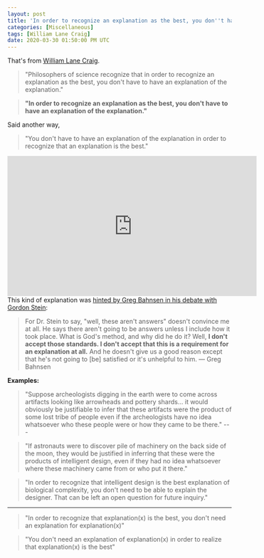 ```yaml
---
layout: post
title: 'In order to recognize an explanation as the best, you don''t have to have an explanation of the explanation'
categories: [Miscellaneous]
tags: [William Lane Craig]
date: 2020-03-30 01:50:00 PM UTC
---
```


<!-- Mar 30, 2020 09:50:00 PM Philippine Time -->

That's from [William Lane Craig](https://www.reasonablefaith.org/videos/lectures/who-designed-the-designer/).

> "Philosophers of science recognize that in order to recognize an explanation as the best, you don't have to have an explanation of the explanation."

> **"In order to recognize an explanation as the best, you don't have to have an explanation of the explanation."**

<!--more-->

Said another way,

> "You don't have to have an explanation of the explanation in order to recognize that an explanation is the best."

<iframe width="560" height="315" src="https://www.youtube.com/embed/wcHp_LWGgGw" frameborder="0" allow="accelerometer; autoplay; encrypted-media; gyroscope; picture-in-picture" allowfullscreen></iframe>


<div class="message">
This kind of explanation was <a  href="/2017/07/20/what-is-an-explanation/">hinted by Greg Bahnsen in his debate with Gordon Stein</a>:

<blockquote> 
    For Dr. Stein to say, "well, these aren't answers" doesn't convince me at all. He says there aren't going to be answers unless I include how it took place. What is God's method, and why did he do it? Well, <strong>I don't accept those standards. I don't accept that this is a requirement for an explanation at all.</strong> And he doesn't give us a good reason except that he's not going to [be] satisfied or it's unhelpful to him. — Greg Bahnsen
</blockquote>
</div>


**Examples:**

> "Suppose archeologists digging in the earth were to come across artifacts looking like arrowheads and pottery shards... it would obviously be justifiable to infer that these artifacts were the product of some lost tribe of people even if the archeologists have no idea whatsoever who these people were or how they came to be there." ---

> "If astronauts were to discover pile of machinery on the back side of the moon, they would be justified in inferring that these were the products of intelligent design, even if they had no idea whatsoever where these machinery came from or who put it there."

> "In order to recognize that intelligent design is the best explanation of biological complexity, you don't need to be able to explain the designer. That can be left an open question for future inquiry."

-----

> "In order to recognize that explanation(x) is the best, you don't need an explanation for explanation(x)"

> "You don't need an explanation of explanation(x) in order to realize that explanation(x) is the best"
